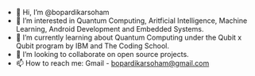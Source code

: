 - 👋 Hi, I’m @bopardikarsoham
- 👀 I’m interested in Quantum Computing, Aritficial Intelligence, Machine Learning, Android Development and Embedded Systems.
- 🌱 I’m currently learning about Quantum Computing under the Qubit x Qubit program by IBM and The Coding School.
- 💞️ I’m looking to collaborate on open source projects.
- 📫 How to reach me: Gmail - bopardikarsoham@gmail.com

<!---
bopardikarsoham/bopardikarsoham is a ✨ special ✨ repository because its `README.md` (this file) appears on your GitHub profile.
You can click the Preview link to take a look at your changes.
--->
